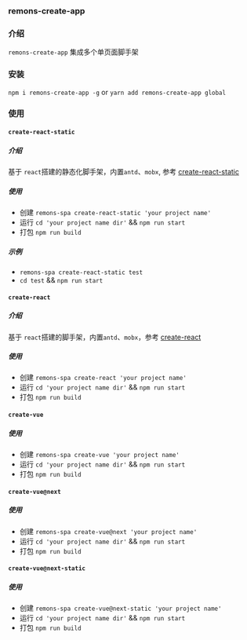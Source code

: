 ### remons-create-app

### 介绍

`remons-create-app` 集成多个单页面脚手架

### 安装

`npm i remons-create-app -g` or `yarn add remons-create-app global`

### 使用

#### `create-react-static`

##### 介绍

基于 `react`搭建的静态化脚手架，内置`antd`、`mobx`, 参考 [create-react-static](https://gitee.com/Remons/create-react-static)

##### 使用

- 创建 `remons-spa create-react-static 'your project name'`
- 运行 `cd 'your project name dir'` && `npm run start`
- 打包 `npm run build`

##### 示例

- `remons-spa create-react-static test`
- `cd test` && `npm run start`

#### `create-react`

##### 介绍

基于 `react`搭建的脚手架，内置`antd`、`mobx`，参考 [create-react](https://gitee.com/Remons/create-react)

##### 使用

- 创建 `remons-spa create-react 'your project name'`
- 运行 `cd 'your project name dir'` && `npm run start`
- 打包 `npm run build`

#### `create-vue`

##### 使用

- 创建 `remons-spa create-vue 'your project name'`
- 运行 `cd 'your project name dir'` && `npm run start`
- 打包 `npm run build`

#### `create-vue@next`

##### 使用

- 创建 `remons-spa create-vue@next 'your project name'`
- 运行 `cd 'your project name dir'` && `npm run start`
- 打包 `npm run build`


#### `create-vue@next-static`

##### 使用

- 创建 `remons-spa create-vue@next-static 'your project name'`
- 运行 `cd 'your project name dir'` && `npm run start`
- 打包 `npm run build`